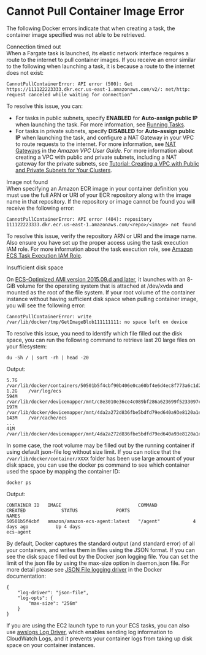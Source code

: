 # Cannot Pull Container Image Error<a name="task_cannot_pull_image"></a>

The following Docker errors indicate that when creating a task, the container image specified was not able to be retrieved\.

Connection timed out  
When a Fargate task is launched, its elastic network interface requires a route to the internet to pull container images\. If you receive an error similar to the following when launching a task, it is because a route to the internet does not exist:  

```
CannotPullContainerError: API error (500): Get https://111122223333.dkr.ecr.us-east-1.amazonaws.com/v2/: net/http: request canceled while waiting for connection"
```
To resolve this issue, you can:  
+ For tasks in public subnets, specify **ENABLED** for **Auto\-assign public IP** when launching the task\. For more information, see [Running Tasks](ecs_run_task.md)\.
+ For tasks in private subnets, specify **DISABLED** for **Auto\-assign public IP** when launching the task, and configure a NAT Gateway in your VPC to route requests to the internet\. For more information, see [NAT Gateways](http://docs.aws.amazon.com/AmazonVPC/latest/UserGuide/vpc-nat-gateway.html) in the *Amazon VPC User Guide*\. For more information about creating a VPC with public and private subnets, including a NAT gateway for the private subnets, see [Tutorial: Creating a VPC with Public and Private Subnets for Your Clusters](create-public-private-vpc.md)\.

Image not found  
When specifying an Amazon ECR image in your container definition you must use the full ARN or URI of your ECR repository along with the image name in that repository\. If the repository or image cannot be found you will receive the following error:  

```
CannotPullContainerError: API error (404): repository 111122223333.dkr.ecr.us-east-1.amazonaws.com/<repo>/<image> not found
```
To resolve this issue, verify the repository ARN or URI and the image name\. Also ensure you have set up the proper access using the task execution IAM role\. For more information about the task execution role, see [Amazon ECS Task Execution IAM Role](task_execution_IAM_role.md)\.

Insufficient disk space

On [ECS-Optimized AMI version 2015.09.d and later](ecs-ami-storage-config.md), it launches with an 8-GiB volume for the operating system that is attached at /dev/xvda and mounted as the root of the file system. If your root volume of the container instance without having sufficient disk space when pulling container image, you will see the following error:

```
CannotPullContainerError: write /var/lib/docker/tmp/GetImageBlob111111111: no space left on device
```

To resolve this issue, you need to identify which file filled out the disk space, you can run the following command to retrieve last 20 large files on your filesystem:

```
du -Sh / | sort -rh | head -20
```

Output:
```
5.7G    /var/lib/docker/containers/50501b5f4cbf90b406e0ca60bf4e6d4ec8f773a6c1d2b451ed8e0195418ad0d2
1.2G    /var/log/ecs
594M    /var/lib/docker/devicemapper/mnt/c8e3010e36ce4c089bf286a623699f5233097ca126ebd5a700af023a5127633d/rootfs/data/logs
197M    /var/lib/docker/devicemapper/mnt/4da2a272d836fbe5bdfd79ed640a93e8120a1e08d83323cea91fd1dcd2d8a7cb/rootfs/data/logs
143M    /var/cache/ecs
...
41M     /var/lib/docker/devicemapper/mnt/4da2a272d836fbe5bdfd79ed640a93e8120a1e08d83323cea91fd1dcd2d8a7cb/rootfs/usr/bin

```

In some case, the root volume may be filled out by the running container if using default json-file log without size limit. If you can notice that the `/var/lib/docker/container/XXXX` folder has been use large amount of your disk space, you can use the docker ps command to see which container used the space by mapping the container ID:

```
docker ps
```

Output:
```
CONTAINER ID   IMAGE                            COMMAND             CREATED             STATUS              PORTS                            NAMES
50501b5f4cbf   amazon/amazon-ecs-agent:latest   "/agent"            4 days ago          Up 4 days                                            ecs-agent
```

By default, Docker captures the standard output (and standard error) of all your containers, and writes them in files using the JSON format. If you can see the disk space filled out by the Docker json logging file. You can set the limit of the json file by using the max-size option in daemon.json file. For more detail please see [JSON File logging driver](https://docs.docker.com/config/containers/logging/json-file/#usage) in the Docker documentation:

```
{
    "log-driver": "json-file",
    "log-opts": {
        "max-size": "256m"
    }
}

```

If you are using the EC2 launch type to run your ECS tasks, you can also use [awslogs Log Driver](using_awslogs.md), which enables sending log information to CloudWatch Logs, and it prevents your container logs from taking up disk space on your container instances.
